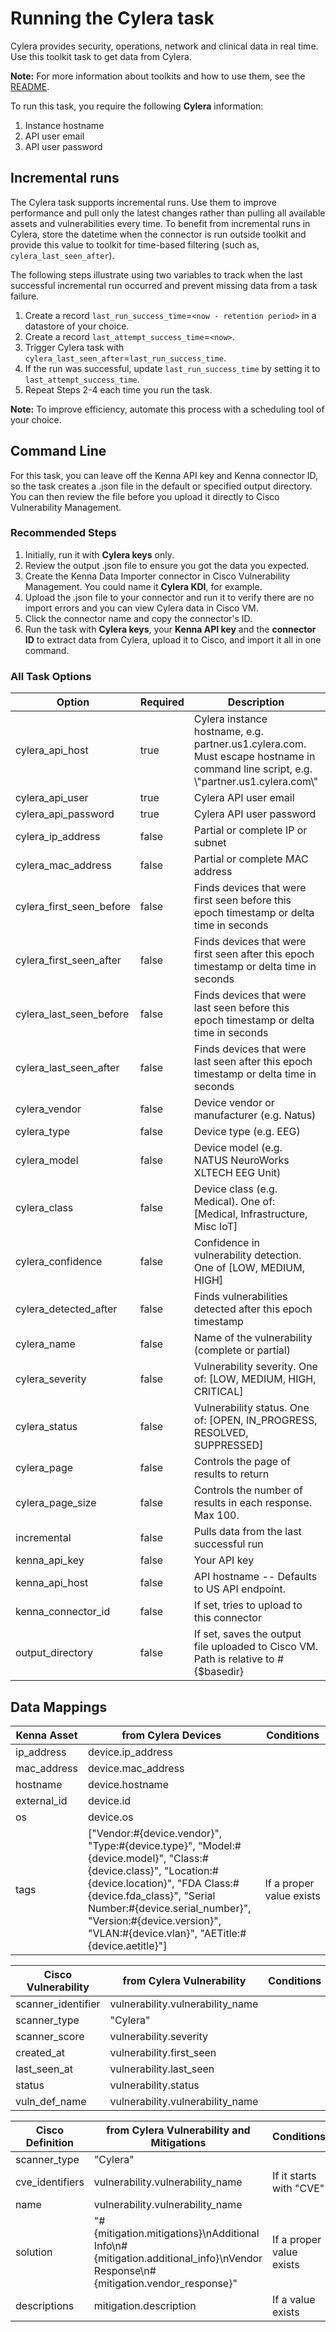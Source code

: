# Running the Cylera task

Cylera provides security, operations, network and clinical data in real time. Use this toolkit task to get data from Cylera.

**Note:** For more information about toolkits and how to use them, see the [README](../../../README.md).

To run this task, you require the following **Cylera** information:

1. Instance hostname
2. API user email
3. API user password

## Incremental runs

The Cylera task supports incremental runs. Use them to improve performance and pull only the latest changes rather than pulling all available assets and vulnerabilities every time. To benefit from incremental runs in Cylera, store the datetime when the connector is run outside toolkit and provide this value to toolkit for time-based filtering (such as, `cylera_last_seen_after`).

The following steps illustrate using two variables to track when the last successful incremental run occurred and prevent missing data from a task failure.

1. Create a record `last_run_success_time`=`<now - retention period>` in a datastore of your choice.
2. Create a record `last_attempt_success_time`=`<now>`.
3. Trigger Cylera task with `cylera_last_seen_after`=`last_run_success_time`.
4. If the run was successful, update `last_run_success_time` by setting it to `last_attempt_success_time`.
5. Repeat Steps 2-4 each time you run the task.

**Note:** To improve efficiency, automate this process with a scheduling tool of your choice.

## Command Line

For this task, you can leave off the Kenna API key and Kenna connector ID, so the task creates a .json file in the default or specified output directory. You can then review the file before you upload it directly to Cisco Vulnerability Management.

### Recommended Steps

1. Initially, run it with **Cylera keys** only.
2. Review the output .json file to ensure you got the data you expected.
3. Create the Kenna Data Importer connector in Cisco Vulnerability Management. You could name it **Cylera KDI**, for example.
4. Upload the .json file to your connector and run it to verify there are no import errors and you can view Cylera data in Cisco VM.
5. Click the connector name and copy the connector's ID.
6. Run the task with **Cylera keys**, your **Kenna API key** and the **connector ID** to extract data from Cylera, upload it to Cisco, and import it all in one command.

### All Task Options

| Option | Required | Description | default |
| --- | --- | --- | --- |
| cylera_api_host | true | Cylera instance hostname, e.g. partner.us1.cylera.com. Must escape hostname in command line script, e.g. \\"partner.us1.cylera.com\\" | n/a |
| cylera_api_user | true | Cylera API user email | n/a |
| cylera_api_password | true | Cylera API user password | n/a |
| cylera_ip_address | false | Partial or complete IP or subnet | n/a |
| cylera_mac_address | false | Partial or complete MAC address | n/a |
| cylera_first_seen_before | false | Finds devices that were first seen before this epoch timestamp or delta time in seconds | n/a |
| cylera_first_seen_after | false | Finds devices that were first seen after this epoch timestamp or delta time in seconds | n/a |
| cylera_last_seen_before | false | Finds devices that were last seen before this epoch timestamp or delta time in seconds | n/a |
| cylera_last_seen_after | false | Finds devices that were last seen after this epoch timestamp or delta time in seconds | n/a |
| cylera_vendor | false | Device vendor or manufacturer (e.g. Natus) | n/a |
| cylera_type | false | Device type (e.g. EEG) | n/a |
| cylera_model | false | Device model (e.g. NATUS NeuroWorks XLTECH EEG Unit) | n/a |
| cylera_class | false | Device class (e.g. Medical). One of: [Medical, Infrastructure, Misc IoT] | n/a |
| cylera_confidence | false | Confidence in vulnerability detection. One of [LOW, MEDIUM, HIGH] | n/a |
| cylera_detected_after | false | Finds vulnerabilities detected after this epoch timestamp | n/a |
| cylera_name | false | Name of the vulnerability (complete or partial) | n/a |
| cylera_severity | false | Vulnerability severity. One of: [LOW, MEDIUM, HIGH, CRITICAL] | n/a |
| cylera_status | false | Vulnerability status. One of: [OPEN, IN_PROGRESS, RESOLVED, SUPPRESSED] | n/a |
| cylera_page | false | Controls the page of results to return | 0 |
| cylera_page_size | false | Controls the number of results in each response. Max 100. | 100 |
| incremental | false | Pulls data from the last successful run | false |
| kenna_api_key | false | Your API key | n/a |
| kenna_api_host | false | API hostname -- Defaults to US API endpoint. | api.kennasecurity.com |
| kenna_connector_id | false | If set, tries to upload to this connector | n/a |
| output_directory | false | If set, saves the output file uploaded to Cisco VM. Path is relative to #{$basedir} | output/cylera |

## Data Mappings

| Kenna Asset | from Cylera Devices | Conditions |
| --- | --- | --- |
| ip_address | device.ip_address | |
| mac_address | device.mac_address | |
| hostname | device.hostname | |
| external_id | device.id | |
| os | device.os | |
| tags | ["Vendor:#{device.vendor}", "Type:#{device.type}", "Model:#{device.model}", "Class:#{device.class}", "Location:#{device.location}", "FDA Class:#{device.fda_class}", "Serial Number:#{device.serial_number}", "Version:#{device.version}", "VLAN:#{device.vlan}", "AETitle:#{device.aetitle}"] | If a proper value exists |

| Cisco Vulnerability | from Cylera Vulnerability | Conditions |
| --- | --- | --- |
| scanner_identifier | vulnerability.vulnerability_name | |
| scanner_type | "Cylera" | |
| scanner_score | vulnerability.severity | |
| created_at | vulnerability.first_seen | |
| last_seen_at | vulnerability.last_seen | |
| status | vulnerability.status | |
| vuln_def_name | vulnerability.vulnerability_name | |

| Cisco Definition | from Cylera Vulnerability and Mitigations | Conditions |
| --- | --- | --- |
| scanner_type | "Cylera" | |
| cve_identifiers | vulnerability.vulnerability_name | If it starts with "CVE" |
| name | vulnerability.vulnerability_name | |
| solution | "#{mitigation.mitigations}\nAdditional Info\n#{mitigation.additional_info}\nVendor Response\n#{mitigation.vendor_response}" | If a proper value exists |
| descriptions | mitigation.description | If a value exists |
